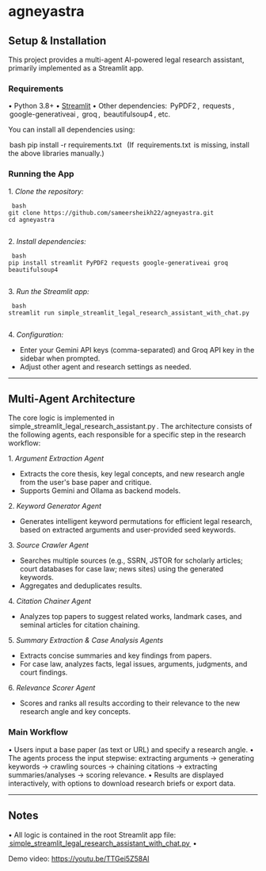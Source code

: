 # agneyastra

## Setup & Installation

This project provides a multi-agent AI-powered legal research assistant, primarily implemented as a Streamlit app.

### Requirements

•⁠  ⁠Python 3.8+
•⁠  ⁠[Streamlit](https://streamlit.io/)
•⁠  ⁠Other dependencies: ⁠ PyPDF2 ⁠, ⁠ requests ⁠, ⁠ google-generativeai ⁠, ⁠ groq ⁠, ⁠ beautifulsoup4 ⁠, etc.

You can install all dependencies using:

⁠ bash
pip install -r requirements.txt
 ⁠
(If ⁠ requirements.txt ⁠ is missing, install the above libraries manually.)

### Running the App

1.⁠ ⁠*Clone the repository:*

    ⁠ bash
    git clone https://github.com/sameersheikh22/agneyastra.git
    cd agneyastra
     ⁠

2.⁠ ⁠*Install dependencies:*

    ⁠ bash
    pip install streamlit PyPDF2 requests google-generativeai groq beautifulsoup4
     ⁠

3.⁠ ⁠*Run the Streamlit app:*

    ⁠ bash
    streamlit run simple_streamlit_legal_research_assistant_with_chat.py
     ⁠

4.⁠ ⁠*Configuration:*
   - Enter your Gemini API keys (comma-separated) and Groq API key in the sidebar when prompted.
   - Adjust other agent and research settings as needed.

---

## Multi-Agent Architecture

The core logic is implemented in ⁠ simple_streamlit_legal_research_assistant.py ⁠. The architecture consists of the following agents, each responsible for a specific step in the research workflow:

1.⁠ ⁠*Argument Extraction Agent*
   - Extracts the core thesis, key legal concepts, and new research angle from the user's base paper and critique.
   - Supports Gemini and Ollama as backend models.

2.⁠ ⁠*Keyword Generator Agent*
   - Generates intelligent keyword permutations for efficient legal research, based on extracted arguments and user-provided seed keywords.

3.⁠ ⁠*Source Crawler Agent*
   - Searches multiple sources (e.g., SSRN, JSTOR for scholarly articles; court databases for case law; news sites) using the generated keywords.
   - Aggregates and deduplicates results.

4.⁠ ⁠*Citation Chainer Agent*
   - Analyzes top papers to suggest related works, landmark cases, and seminal articles for citation chaining.

5.⁠ ⁠*Summary Extraction & Case Analysis Agents*
   - Extracts concise summaries and key findings from papers.
   - For case law, analyzes facts, legal issues, arguments, judgments, and court findings.

6.⁠ ⁠*Relevance Scorer Agent*
   - Scores and ranks all results according to their relevance to the new research angle and key concepts.

### Main Workflow

•⁠  ⁠Users input a base paper (as text or URL) and specify a research angle.
•⁠  ⁠The agents process the input stepwise: extracting arguments → generating keywords → crawling sources → chaining citations → extracting summaries/analyses → scoring relevance.
•⁠  ⁠Results are displayed interactively, with options to download research briefs or export data.

---

## Notes

•⁠  ⁠All logic is contained in the root Streamlit app file: [⁠ simple_streamlit_legal_research_assistant_with_chat.py ⁠](simple_streamlit_legal_research_assistant.py)
•⁠


Demo video: https://youtu.be/TTGei5Z58AI